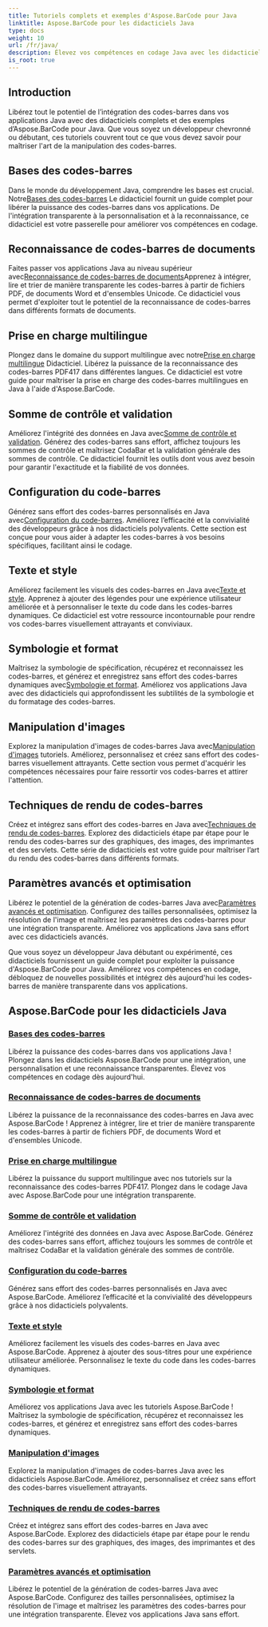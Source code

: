 ```yaml
---
title: Tutoriels complets et exemples d'Aspose.BarCode pour Java
linktitle: Aspose.BarCode pour les didacticiels Java
type: docs
weight: 10
url: /fr/java/
description: Élevez vos compétences en codage Java avec les didacticiels Aspose.BarCode. Bénéficiez d’une intégration, d’une personnalisation et d’une reconnaissance transparentes. Plongez dès aujourd’hui dans le pouvoir des codes-barres.
is_root: true
---
```

## Introduction

Libérez tout le potentiel de l’intégration des codes-barres dans vos applications Java avec des didacticiels complets et des exemples d’Aspose.BarCode pour Java. Que vous soyez un développeur chevronné ou débutant, ces tutoriels couvrent tout ce que vous devez savoir pour maîtriser l'art de la manipulation des codes-barres.

## Bases des codes-barres

 Dans le monde du développement Java, comprendre les bases est crucial. Notre[Bases des codes-barres](./barcode-basics/) Le didacticiel fournit un guide complet pour libérer la puissance des codes-barres dans vos applications. De l'intégration transparente à la personnalisation et à la reconnaissance, ce didacticiel est votre passerelle pour améliorer vos compétences en codage.

## Reconnaissance de codes-barres de documents

 Faites passer vos applications Java au niveau supérieur avec[Reconnaissance de codes-barres de documents](./document-barcode-recognition/)Apprenez à intégrer, lire et trier de manière transparente les codes-barres à partir de fichiers PDF, de documents Word et d'ensembles Unicode. Ce didacticiel vous permet d'exploiter tout le potentiel de la reconnaissance de codes-barres dans différents formats de documents.

## Prise en charge multilingue

 Plongez dans le domaine du support multilingue avec notre[Prise en charge multilingue](./multilingual-support/) Didacticiel. Libérez la puissance de la reconnaissance des codes-barres PDF417 dans différentes langues. Ce didacticiel est votre guide pour maîtriser la prise en charge des codes-barres multilingues en Java à l'aide d'Aspose.BarCode.

## Somme de contrôle et validation

 Améliorez l'intégrité des données en Java avec[Somme de contrôle et validation](./checksum-and-validation/). Générez des codes-barres sans effort, affichez toujours les sommes de contrôle et maîtrisez CodaBar et la validation générale des sommes de contrôle. Ce didacticiel fournit les outils dont vous avez besoin pour garantir l'exactitude et la fiabilité de vos données.

## Configuration du code-barres

 Générez sans effort des codes-barres personnalisés en Java avec[Configuration du code-barres](./barcode-configuration/). Améliorez l’efficacité et la convivialité des développeurs grâce à nos didacticiels polyvalents. Cette section est conçue pour vous aider à adapter les codes-barres à vos besoins spécifiques, facilitant ainsi le codage.

## Texte et style

Améliorez facilement les visuels des codes-barres en Java avec[Texte et style](./text-and-styling/). Apprenez à ajouter des légendes pour une expérience utilisateur améliorée et à personnaliser le texte du code dans les codes-barres dynamiques. Ce didacticiel est votre ressource incontournable pour rendre vos codes-barres visuellement attrayants et conviviaux.

## Symbologie et format

 Maîtrisez la symbologie de spécification, récupérez et reconnaissez les codes-barres, et générez et enregistrez sans effort des codes-barres dynamiques avec[Symbologie et format](./symbology-and-format/). Améliorez vos applications Java avec des didacticiels qui approfondissent les subtilités de la symbologie et du formatage des codes-barres.

## Manipulation d'images

 Explorez la manipulation d'images de codes-barres Java avec[Manipulation d'images](./image-manipulation/) tutoriels. Améliorez, personnalisez et créez sans effort des codes-barres visuellement attrayants. Cette section vous permet d'acquérir les compétences nécessaires pour faire ressortir vos codes-barres et attirer l'attention.

## Techniques de rendu de codes-barres

 Créez et intégrez sans effort des codes-barres en Java avec[Techniques de rendu de codes-barres](./barcode-rendering-techniques/). Explorez des didacticiels étape par étape pour le rendu des codes-barres sur des graphiques, des images, des imprimantes et des servlets. Cette série de didacticiels est votre guide pour maîtriser l’art du rendu des codes-barres dans différents formats.

## Paramètres avancés et optimisation

Libérez le potentiel de la génération de codes-barres Java avec[Paramètres avancés et optimisation](./advanced-settings-and-optimization/). Configurez des tailles personnalisées, optimisez la résolution de l'image et maîtrisez les paramètres des codes-barres pour une intégration transparente. Améliorez vos applications Java sans effort avec ces didacticiels avancés.

Que vous soyez un développeur Java débutant ou expérimenté, ces didacticiels fournissent un guide complet pour exploiter la puissance d'Aspose.BarCode pour Java. Améliorez vos compétences en codage, débloquez de nouvelles possibilités et intégrez dès aujourd'hui les codes-barres de manière transparente dans vos applications.

##  Aspose.BarCode pour les didacticiels Java
### [Bases des codes-barres](./barcode-basics/)
Libérez la puissance des codes-barres dans vos applications Java ! Plongez dans les didacticiels Aspose.BarCode pour une intégration, une personnalisation et une reconnaissance transparentes. Élevez vos compétences en codage dès aujourd'hui.
### [Reconnaissance de codes-barres de documents](./document-barcode-recognition/)
Libérez la puissance de la reconnaissance des codes-barres en Java avec Aspose.BarCode ! Apprenez à intégrer, lire et trier de manière transparente les codes-barres à partir de fichiers PDF, de documents Word et d'ensembles Unicode.
### [Prise en charge multilingue](./multilingual-support/)
Libérez la puissance du support multilingue avec nos tutoriels sur la reconnaissance des codes-barres PDF417. Plongez dans le codage Java avec Aspose.BarCode pour une intégration transparente.
### [Somme de contrôle et validation](./checksum-and-validation/)
Améliorez l'intégrité des données en Java avec Aspose.BarCode. Générez des codes-barres sans effort, affichez toujours les sommes de contrôle et maîtrisez CodaBar et la validation générale des sommes de contrôle. 
### [Configuration du code-barres](./barcode-configuration/)
Générez sans effort des codes-barres personnalisés en Java avec Aspose.BarCode. Améliorez l’efficacité et la convivialité des développeurs grâce à nos didacticiels polyvalents.
### [Texte et style](./text-and-styling/)
Améliorez facilement les visuels des codes-barres en Java avec Aspose.BarCode. Apprenez à ajouter des sous-titres pour une expérience utilisateur améliorée. Personnalisez le texte du code dans les codes-barres dynamiques.
### [Symbologie et format](./symbology-and-format/)
Améliorez vos applications Java avec les tutoriels Aspose.BarCode ! Maîtrisez la symbologie de spécification, récupérez et reconnaissez les codes-barres, et générez et enregistrez sans effort des codes-barres dynamiques.
### [Manipulation d'images](./image-manipulation/)
Explorez la manipulation d'images de codes-barres Java avec les didacticiels Aspose.BarCode. Améliorez, personnalisez et créez sans effort des codes-barres visuellement attrayants.
### [Techniques de rendu de codes-barres](./barcode-rendering-techniques/)
Créez et intégrez sans effort des codes-barres en Java avec Aspose.BarCode. Explorez des didacticiels étape par étape pour le rendu des codes-barres sur des graphiques, des images, des imprimantes et des servlets.
### [Paramètres avancés et optimisation](./advanced-settings-and-optimization/)
Libérez le potentiel de la génération de codes-barres Java avec Aspose.BarCode. Configurez des tailles personnalisées, optimisez la résolution de l'image et maîtrisez les paramètres des codes-barres pour une intégration transparente. Élevez vos applications Java sans effort.